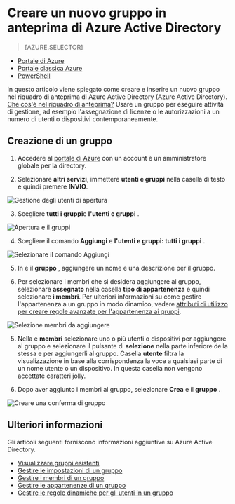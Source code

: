 <properties
    pageTitle="Creare un nuovo gruppo in anteprima di Azure Active Directory | Microsoft Azure"
    description="Come creare un gruppo di Azure Active Directory e aggiungere utenti (membri) al gruppo"
    services="active-directory"
    documentationCenter=""
    authors="curtand"
    manager="femila"
    editor=""/>

<tags
    ms.service="active-directory"
    ms.workload="identity"
    ms.tgt_pltfrm="na"
    ms.devlang="na"
    ms.topic="article"
    ms.date="10/17/2016"
    ms.author="curtand"/>


# <a name="create-a-new-group-in-azure-active-directory-preview"></a>Creare un nuovo gruppo in anteprima di Azure Active Directory

> [AZURE.SELECTOR]
- [Portale di Azure](active-directory-groups-create-azure-portal.md)
- [Portale classica Azure](active-directory-accessmanagement-manage-groups.md)
- [PowerShell](active-directory-accessmanagement-groups-settings-v2-cmdlets.md)

In questo articolo viene spiegato come creare e inserire un nuovo gruppo nel riquadro di anteprima di Azure Active Directory (Azure Active Directory). [Che cos'è nel riquadro di anteprima?](active-directory-preview-explainer.md) Usare un gruppo per eseguire attività di gestione, ad esempio l'assegnazione di licenze o le autorizzazioni a un numero di utenti o dispositivi contemporaneamente.

## <a name="how-do-i-create-a-group"></a>Creazione di un gruppo

1. Accedere al [portale di Azure](https://portal.azure.com) con un account è un amministratore globale per la directory.

2. Selezionare **altri servizi**, immettere **utenti e gruppi** nella casella di testo e quindi premere **INVIO**.

  ![Gestione degli utenti di apertura](./media/active-directory-groups-create-azure-portal/search-user-management.png)

3. Scegliere **tutti i gruppi**e **l'utenti e gruppi** .

  ![Apertura e il gruppi](./media/active-directory-groups-create-azure-portal/view-groups-blade.png)

4. Scegliere il comando **Aggiungi** e **l'utenti e gruppi: tutti i gruppi** .

  ![Selezionare il comando Aggiungi](./media/active-directory-groups-create-azure-portal/add-group-command.png)

5. In e il **gruppo** , aggiungere un nome e una descrizione per il gruppo.

6. Per selezionare i membri che si desidera aggiungere al gruppo, selezionare **assegnato** nella casella **tipo di appartenenza** e quindi selezionare **i membri**. Per ulteriori informazioni su come gestire l'appartenenza a un gruppo in modo dinamico, vedere [attributi di utilizzo per creare regole avanzate per l'appartenenza ai gruppi](active-directory-groups-dynamic-membership-azure-portal.md).

  ![Selezione membri da aggiungere](./media/active-directory-groups-create-azure-portal/select-members.png)

5. Nella e **membri** selezionare uno o più utenti o dispositivi per aggiungere al gruppo e selezionare il pulsante di **selezione** nella parte inferiore della stessa e per aggiungerli al gruppo. Casella **utente** filtra la visualizzazione in base alla corrispondenza la voce a qualsiasi parte di un nome utente o un dispositivo. In questa casella non vengono accettate caratteri jolly.

6. Dopo aver aggiunto i membri al gruppo, selezionare **Crea** e il **gruppo** .    

  ![Creare una conferma di gruppo](./media/active-directory-groups-create-azure-portal/create-group-confirmation.png)




## <a name="additional-information"></a>Ulteriori informazioni

Gli articoli seguenti forniscono informazioni aggiuntive su Azure Active Directory.

* [Visualizzare gruppi esistenti](active-directory-groups-view-azure-portal.md)
* [Gestire le impostazioni di un gruppo](active-directory-groups-settings-azure-portal.md)
* [Gestire i membri di un gruppo](active-directory-groups-members-azure-portal.md)
* [Gestire le appartenenze di un gruppo](active-directory-groups-membership-azure-portal.md)
* [Gestire le regole dinamiche per gli utenti in un gruppo](active-directory-groups-dynamic-membership-azure-portal.md)
